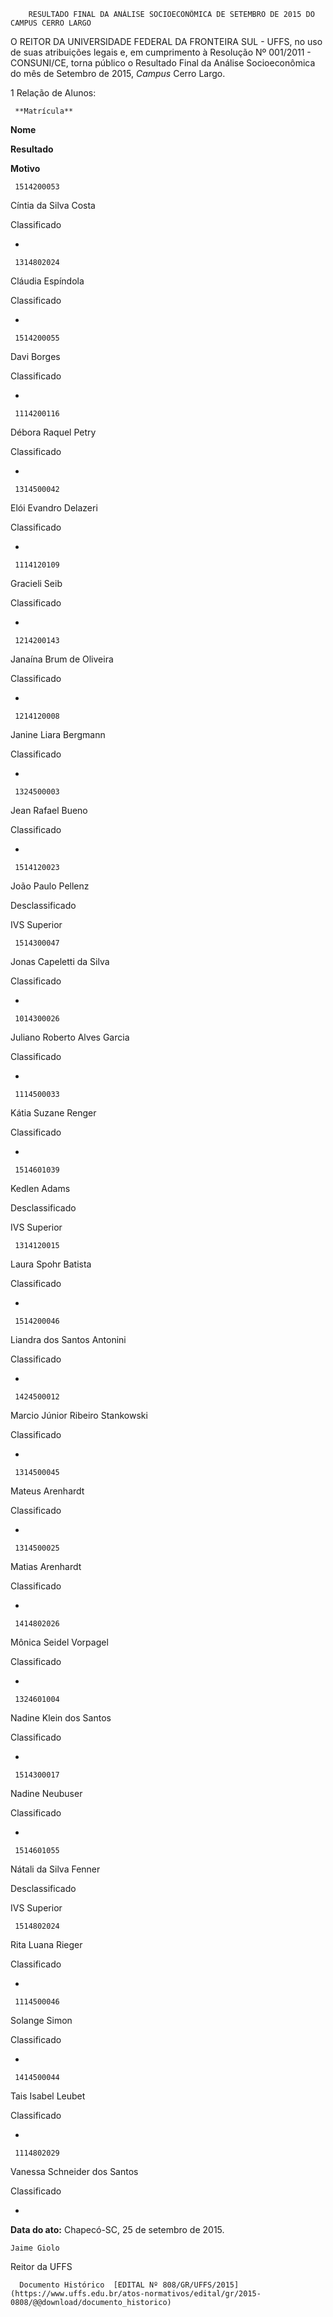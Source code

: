         RESULTADO FINAL DA ANÁLISE SOCIOECONÔMICA DE SETEMBRO DE 2015 DO CAMPUS CERRO LARGO  

O REITOR DA UNIVERSIDADE FEDERAL DA FRONTEIRA SUL - UFFS, no uso de suas atribuições legais e, em cumprimento à Resolução Nº 001/2011 - CONSUNI/CE, torna público o Resultado Final da Análise Socioeconômica do mês de Setembro de 2015, *Campus* Cerro Largo.

 1 Relação de Alunos:

     **Matrícula**

   **Nome**

   **Resultado**

   **Motivo**

     1514200053

   Cíntia da Silva Costa

   Classificado

   -

     1314802024

   Cláudia Espíndola

   Classificado

   -

     1514200055

   Davi Borges

   Classificado

   -

     1114200116

   Débora Raquel Petry

   Classificado

   -

     1314500042

   Elói Evandro Delazeri

   Classificado

   -

     1114120109

   Gracieli Seib

   Classificado

   -

     1214200143

   Janaína Brum de Oliveira

   Classificado

   -

     1214120008

   Janine Liara Bergmann

   Classificado

   -

     1324500003

   Jean Rafael Bueno

   Classificado

   -

     1514120023

   João Paulo Pellenz

   Desclassificado

   IVS Superior

     1514300047

   Jonas Capeletti da Silva

   Classificado

   -

     1014300026

   Juliano Roberto Alves Garcia

   Classificado

   -

     1114500033

   Kátia Suzane Renger

   Classificado

   -

     1514601039

   Kedlen Adams

   Desclassificado

   IVS Superior

     1314120015

   Laura Spohr Batista

   Classificado

   -

     1514200046

   Liandra dos Santos Antonini

   Classificado

   -

     1424500012

   Marcio Júnior Ribeiro Stankowski

   Classificado

   -

     1314500045

   Mateus Arenhardt

   Classificado

   -

     1314500025

   Matias Arenhardt

   Classificado

   -

     1414802026

   Mônica Seidel Vorpagel

   Classificado

   -

     1324601004

   Nadine Klein dos Santos

   Classificado

   -

     1514300017

   Nadine Neubuser

   Classificado

   -

     1514601055

   Nátali da Silva Fenner

   Desclassificado

   IVS Superior

     1514802024

   Rita Luana Rieger

   Classificado

   -

     1114500046

   Solange Simon

   Classificado

   -

     1414500044

   Tais Isabel Leubet

   Classificado

   -

     1114802029

   Vanessa Schneider dos Santos

   Classificado

   -

      

   **Data do ato:** Chapecó-SC, 25 de setembro de 2015.   
 

    Jaime Giolo   
 Reitor da UFFS 

      Documento Histórico  [EDITAL Nº 808/GR/UFFS/2015](https://www.uffs.edu.br/atos-normativos/edital/gr/2015-0808/@@download/documento_historico)     
      